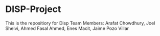 # DISP-Project
This is the repositiory for Disp Team Members: Arafat Chowdhury, Joel Shelvi, Ahmed Fasal Ahmed, Enes Macit, Jaime Pozo Villar

